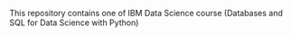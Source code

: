 This repository contains one of IBM Data Science course (Databases and SQL for Data Science with Python)
